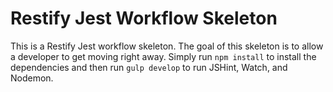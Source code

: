# Restify Jest Workflow Skeleton

This is a Restify Jest workflow skeleton. The goal of this skeleton is to allow
a developer to get moving right away. Simply run ```npm install``` to install the
dependencies and then run ```gulp develop``` to run JSHint, Watch, and Nodemon.
